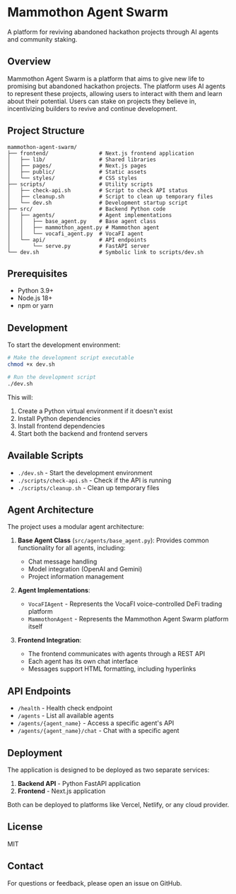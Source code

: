 # Mammothon Agent Swarm

A platform for reviving abandoned hackathon projects through AI agents and community staking.

## Overview

Mammothon Agent Swarm is a platform that aims to give new life to promising but abandoned hackathon projects. The platform uses AI agents to represent these projects, allowing users to interact with them and learn about their potential. Users can stake on projects they believe in, incentivizing builders to revive and continue development.

## Project Structure

```
mammothon-agent-swarm/
├── frontend/                # Next.js frontend application
│   ├── lib/                 # Shared libraries
│   ├── pages/               # Next.js pages
│   ├── public/              # Static assets
│   └── styles/              # CSS styles
├── scripts/                 # Utility scripts
│   ├── check-api.sh         # Script to check API status
│   ├── cleanup.sh           # Script to clean up temporary files
│   └── dev.sh               # Development startup script
├── src/                     # Backend Python code
│   ├── agents/              # Agent implementations
│   │   ├── base_agent.py    # Base agent class
│   │   ├── mammothon_agent.py # Mammothon agent
│   │   └── vocafi_agent.py  # VocaFI agent
│   └── api/                 # API endpoints
│       └── serve.py         # FastAPI server
└── dev.sh                   # Symbolic link to scripts/dev.sh
```

## Prerequisites

- Python 3.9+
- Node.js 18+
- npm or yarn

## Development

To start the development environment:

```bash
# Make the development script executable
chmod +x dev.sh

# Run the development script
./dev.sh
```

This will:

1. Create a Python virtual environment if it doesn't exist
2. Install Python dependencies
3. Install frontend dependencies
4. Start both the backend and frontend servers

## Available Scripts

- `./dev.sh` - Start the development environment
- `./scripts/check-api.sh` - Check if the API is running
- `./scripts/cleanup.sh` - Clean up temporary files

## Agent Architecture

The project uses a modular agent architecture:

1. **Base Agent Class** (`src/agents/base_agent.py`): Provides common functionality for all agents, including:

   - Chat message handling
   - Model integration (OpenAI and Gemini)
   - Project information management

2. **Agent Implementations**:

   - `VocaFIAgent` - Represents the VocaFI voice-controlled DeFi trading platform
   - `MammothonAgent` - Represents the Mammothon Agent Swarm platform itself

3. **Frontend Integration**:
   - The frontend communicates with agents through a REST API
   - Each agent has its own chat interface
   - Messages support HTML formatting, including hyperlinks

## API Endpoints

- `/health` - Health check endpoint
- `/agents` - List all available agents
- `/agents/{agent_name}` - Access a specific agent's API
- `/agents/{agent_name}/chat` - Chat with a specific agent

## Deployment

The application is designed to be deployed as two separate services:

1. **Backend API** - Python FastAPI application
2. **Frontend** - Next.js application

Both can be deployed to platforms like Vercel, Netlify, or any cloud provider.

## License

MIT

## Contact

For questions or feedback, please open an issue on GitHub.
